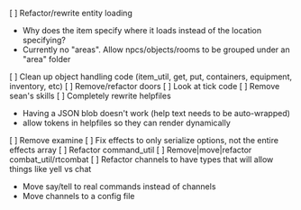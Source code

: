 [ ] Refactor/rewrite entity loading

 * Why does the item specify where it loads instead of the location specifying?
 * Currently no "areas". Allow npcs/objects/rooms to be grouped under an "area" folder

[ ] Clean up object handling code (item_util, get, put, containers, equipment, inventory, etc)
[ ] Remove/refactor doors
[ ] Look at tick code
[ ] Remove sean's skills
[ ] Completely rewrite helpfiles

 * Having a JSON blob doesn't work (help text needs to be auto-wrapped)
 * allow tokens in helpfiles so they can render dynamically

[ ] Remove examine
[ ] Fix effects to only serialize options, not the entire effects array
[ ] Refactor command_util
[ ] Remove|move|refactor combat_util/rtcombat
[ ] Refactor channels to have types that will allow things like yell vs chat

 * Move say/tell to real commands instead of channels
 * Move channels to a config file
